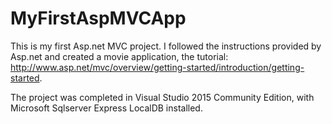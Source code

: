 # MyFirstAspMVCApp
This is my first Asp.net MVC project. I followed the instructions provided by Asp.net and created a movie application, the tutorial: http://www.asp.net/mvc/overview/getting-started/introduction/getting-started.

The project was completed in Visual Studio 2015 Community Edition, with Microsoft Sqlserver Express LocalDB installed. 
